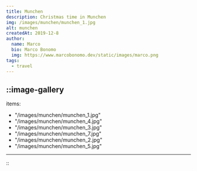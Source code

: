 ```yaml
---
title: Munchen
description: Christmas time in Munchen
img: /images/munchen/munchen_1.jpg
alt: munchen
createdAt: 2019-12-8 
author:
  name: Marco
  bio: Marco Bonomo
  img: https://www.marcobonomo.dev/static/images/marco.png
tags:
  - travel
---
```

::image-gallery
---
items:
- "/images/munchen/munchen_1.jpg"
- "/images/munchen/munchen_4.jpg"
- "/images/munchen/munchen_3.jpg"
- "/images/munchen/munchen_7.jpg"
- "/images/munchen/munchen_2.jpg"
- "/images/munchen/munchen_5.jpg"
---
::

